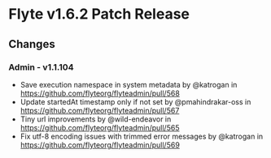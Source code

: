 # Flyte v1.6.2 Patch Release

## Changes

### Admin - v1.1.104
* Save execution namespace in system metadata by @katrogan in https://github.com/flyteorg/flyteadmin/pull/568
* Update startedAt timestamp only if not set by @pmahindrakar-oss in https://github.com/flyteorg/flyteadmin/pull/567
* Tiny url improvements by @wild-endeavor in https://github.com/flyteorg/flyteadmin/pull/565
* Fix utf-8 encoding issues with trimmed error messages by @katrogan in https://github.com/flyteorg/flyteadmin/pull/569

